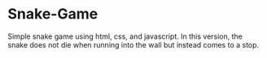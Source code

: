 # Snake-Game
Simple snake game using html, css, and javascript. In this version, the snake does not die when running into the wall but instead comes to a stop.
